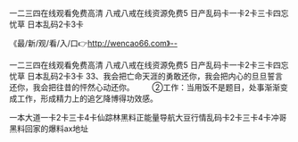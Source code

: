 一二三四在线观看免费高清
八戒八戒在线资源免费5
日产乱码卡一卡2卡三卡四忘忧草
日本乱码2卡3卡


《最/新/观/看/入/口👉http://wencao66.com》--

一二三四在线观看免费高清
八戒八戒在线资源免费5
日产乱码卡一卡2卡三卡四忘忧草
日本乱码2卡3卡
	33、我会把亡命天涯的勇敢还你，我会把内心的旦旦誓言还你，我会把往昔的怦然心动还你。
　　②工作：当用饭不是题目，处事渐渐变成工作，形成精力上的追乞降博得功效感。





一本大道一卡2卡三卡4卡仙踪林黑料正能量导航大豆行情乱码卡2卡三卡4卡冲哥黑料回家的爆料ax地址
